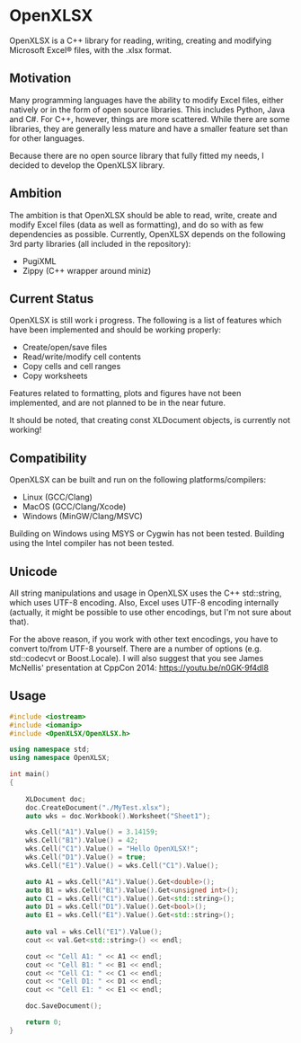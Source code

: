 # OpenXLSX
OpenXLSX is a C++ library for reading, writing, creating and modifying Microsoft Excel® files, with the .xlsx format.

## Motivation
Many programming languages have the ability to modify Excel files, either natively or in the form of open source libraries. This includes Python, Java and C#. For C++, however, things are more scattered. While there are some libraries, they are generally less mature and have a smaller feature set than for other languages. 

Because there are no open source library that fully fitted my needs, I decided to develop the OpenXLSX library.


## Ambition
The ambition is that OpenXLSX should be able to read, write, create and modify Excel files (data as well as formatting), and do so with as few dependencies as possible. Currently, OpenXLSX depends on the following 3rd party libraries (all included in the repository):

 - PugiXML
 - Zippy (C++ wrapper around miniz)
 
 ## Current Status
 OpenXLSX is still work i progress. The following is a list of features which have been implemented and should be working properly:
 
  - Create/open/save files
  - Read/write/modify cell contents
  - Copy cells and cell ranges
  - Copy worksheets
  
  Features related to formatting, plots and figures have not been implemented, and are not planned to be in the near future.
  
  It should be noted, that creating const XLDocument objects, is currently not working!
  
  ## Compatibility
  OpenXLSX can be built and run on the following platforms/compilers:
  
  - Linux (GCC/Clang)
  - MacOS (GCC/Clang/Xcode)
  - Windows (MinGW/Clang/MSVC)
  
  Building on Windows using MSYS or Cygwin has not been tested.
  Building using the Intel compiler has not been tested.
  
  ## Unicode
  All string manipulations and usage in OpenXLSX uses the C++ std::string, which uses UTF-8 encoding. Also, Excel uses UTF-8 encoding internally (actually, it might be possible to use other encodings, but I'm not sure about that). 
  
  For the above reason, if you work with other text encodings, you have to convert to/from UTF-8 yourself. There are a number of options (e.g. std::codecvt or Boost.Locale). I will also suggest that you see James McNellis' presentation at CppCon 2014: https://youtu.be/n0GK-9f4dl8
  
  ## Usage
  
  ```cpp
  #include <iostream>
  #include <iomanip>
  #include <OpenXLSX/OpenXLSX.h>
  
  using namespace std;
  using namespace OpenXLSX;
  
  int main()
  {
      
      XLDocument doc;
      doc.CreateDocument("./MyTest.xlsx");
      auto wks = doc.Workbook().Worksheet("Sheet1");
  
      wks.Cell("A1").Value() = 3.14159;
      wks.Cell("B1").Value() = 42;
      wks.Cell("C1").Value() = "Hello OpenXLSX!";
      wks.Cell("D1").Value() = true;
      wks.Cell("E1").Value() = wks.Cell("C1").Value();
  
      auto A1 = wks.Cell("A1").Value().Get<double>();
      auto B1 = wks.Cell("B1").Value().Get<unsigned int>();
      auto C1 = wks.Cell("C1").Value().Get<std::string>();
      auto D1 = wks.Cell("D1").Value().Get<bool>();
      auto E1 = wks.Cell("E1").Value().Get<std::string>();
      
      auto val = wks.Cell("E1").Value();
      cout << val.Get<std::string>() << endl;
  
      cout << "Cell A1: " << A1 << endl;
      cout << "Cell B1: " << B1 << endl;
      cout << "Cell C1: " << C1 << endl;
      cout << "Cell D1: " << D1 << endl;
      cout << "Cell E1: " << E1 << endl;
  
      doc.SaveDocument();
  
      return 0;
  }

  ```  
